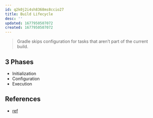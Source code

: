 ```yaml
---
id: q2k0j2i4sh8368ms8ccio27
title: Build Lifecycle
desc: ''
updated: 1677950507072
created: 1677950507072
---
```



> Gradle skips configuration for tasks that aren’t part of the current build.

## 3 Phases
- Initialization
- Configuration
- Execution


## References
- [ref](https://docs.gradle.org/current/userguide/build_lifecycle.html)